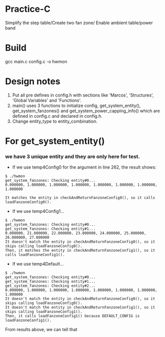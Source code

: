 # Practice-C
 Simplify the step table/Create two fan zone/ Enable ambient table/power band

# Build

gcc main.c config.c -o hwmon

# Design notes

1. Put all pre defines in config.h with sections like 'Marcos', 'Structures', 'Global Variables' and 'Functions'.
2. main() uses 3 functions to initialize config, get_system_entity(), get_system_fanzones() and get_system_power_capping_info() which are defined in config.c and declared in config.h.
3. Change entity_type to entity_combination.

# For get_system_entity()

### we have 3 unique entity and they are only here for test.

* If we use temp4Config0 for the argument in line 262, the result shows:

```
$ ./hwmon
get_system_fanzones: Checking entity#0...
0.000000, 1.000000, 1.000000, 1.000000, 1.000000, 1.000000, 1.000000, 1.000000

It matches the entity in checkAndReturnFanzoneConfig0(), so it calls loadFanzoneConfig0().
```

* If we use temp4Config1...

```
$ ./hwmon
get_system_fanzones: Checking entity#0...
get_system_fanzones: Checking entity#1...
0.000000, 21.000000, 22.000000, 23.000000, 24.000000, 25.000000, 26.000000, 27.000000
It doesn't match the entity in checkAndReturnFanzoneConfig0(), so it skips calling loadFanzoneConfig0().
Then, it matches the entity in checkAndReturnFanzoneConfig1(), so it calls loadFanzoneConfig1().
```

* If we use temp4Default...

```
$ ./hwmon
get_system_fanzones: Checking entity#0...
get_system_fanzones: Checking entity#1...
get_system_fanzones: Checking entity#2...
0.000000, 1.000000, 1.000000, 1.000000, 1.000000, 1.000000, 1.000000, 1.000000
It doesn't match the entity in checkAndReturnFanzoneConfig0(), so it skips calling loadFanzoneConfig0().
It doesn't match the entity in checkAndReturnFanzoneConfig1(), so it skips calling loadFanzoneConfig1().
Then, it calls loadFanzoneConfig1() because DEFAULT_CONFIG is loadFanzoneConfig1().
```

From results above, we can tell that 